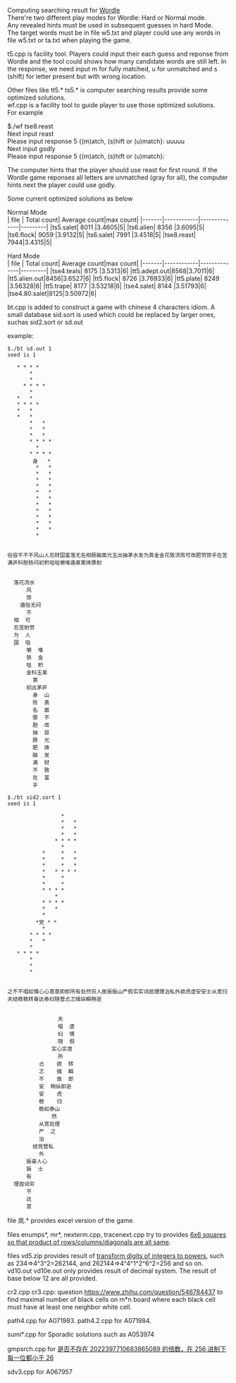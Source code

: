 Computing searching result for [Wordle](https://www.nytimes.com/games/wordle/index.html)  
There're two different play modes for Wordle: Hard or Normal mode.  
Any revealed hints must be used in subsequent guesses in hard Mode.  
The target words must be in file w5.txt and player could use any words in file w5.txt or ta.txt when playing the game.  

t5.cpp is facility tool. Players could input their each guess and reponse from Wordle and the tool could shows how many candidate words are still left. In the response, we need input m for fully matched, u for unmatched and s (shift) for letter present but with wrong location.  

Other files like tt5.* ts5.* is computer searching results provide some optimized solutions.  
wf.cpp is a facility tool to guide player to use those optimized solutions.  
For example  

$./wf tse8.reast  
Next input reast  
Please input response 5  {(m)atch, (s)hift or (u)match}: uuuuu  
Next input godly  
Please input response 5  {(m)atch, (s)hift or (u)match}:  
 
The computer hints that the player should use reast for first round. If the Wordle game reponses all letters are unmatched (gray for all), the computer hints next the player could use godly.  

Some current optimized solutions as below  
 
Normal Mode  
|  file | Total count| Average count|max count|
|-------|------------|--------------|---------|
|ts5.salet| 8011 |3.4605|5|
|ts6.alien| 8356 |3.6095|5|
|ts6.flock| 9059 |3.9132|5|
|ts6.salet| 7991 |3.4518|5|
|tse8.reast| 7944|3.4315|5|

Hard Mode  
|  file | Total count| Average count|max count|
|-------|------------|--------------|---------|
|tse4.teals| 8175 |3.5313|6|
|tt5.adept.out|8568|3.7011|6|
|tt5.alien.out|8456|3.6527|6|
|tt5.flock| 8726 |3.76933|6|
|tt5.plate| 8249 |3.56328|6|
|tt5.trape| 8177 |3.53218|6|
|tse4.salet| 8144 |3.51793|6|
|tse4.80.salet|8125|3.50972|6|


bt.cpp is added to construct a game with chinese 4 characters idiom. A small database sid.sort is used which could be replaced by larger ones, suchas sid2.sort or sd.out

example:
````
$./bt sd.out 1
seed is 1

   * * * *
       *
       *
     * * * *
       *
   *   *
   * * * *
   *   *
   *   *
       *   *
       *   *
       *   *
       * * * *
         *
       * * * *
        身   *
         *   *
         *   *
         *   *
         *   *
         *   *
         *   *
         *   *
         *   *
         *   *
         *   *
         *   *
         *


俗容不不不风山人忍财国富落无名相肠脑面光玉出抽茅水发为真金金花致流败可改肥劳馀乎在苦满庐科胆铁闷初积咀咀嚼堆遁臬第焕隳耐


  落花流水
      风
      馀
    遁俗无闷
      不
  相  可
  忍苦耐劳
  为  人
  国  咀
      嚼  堆
      铁  金
      咀  积
      金科玉臬
        第
      初出茅庐
        身  山
        败  真
        名  面
        隳  不
        胆  改
        抽  容
        肠  光
        肥  焕
        脑  发
        满  财
        不  致
        在  富
        乎
````

````
$./bt sid2.sort 1
seed is 1

                 *
                 *   *
                 *   *
                 *   *
               * * * *
                 *
           *     *   *
           *     *   *
           *     *   *
           *   * * * *
           *     *
           *     *
           * * * *
               *
           * * * *
           *   *
           *
         *党 * *
           *
       * * * *
       *   *
       *
   * * * *
       *
       *
       *


之不不唱如情心心意意即即所有处然穷人故振振山严假实实词屈理理治私外欲虎虚安安士从宽归夫结稳稳转奋达泰妇随营忐忑擒纵瞬稍逝


                夫
                唱  虚
                妇  情
                随  假
              实心实意
                所
          忐    欲  转
          忑    擒  瞬
          不    故  即
          安  稍纵即逝
          安    虎
          稳    归
          稳如泰山
              然
          从宽处理
          严  之
          治
        结党营私
          外
      振奋人心
      振  士
      有
  理屈词穷
      不
      达
      意
````
file 岚.* provides excel version of the game.

files enumps*, mr*, nexterm.cpp, tracenext.cpp try to provides [6x6 squares so that product of rows/columns/diagonals are all same](https://www.zhihu.com/question/532559174).

files vd5.zip provides result of [transform digits of integers to powers](https://www.zhihu.com/question/533455093), such as 234=>4^3^2=262144, and 262144=>4^4^1^2^6^2=256 and so on. vd10.out vd10e.out only provides result of decimal system.
  The result of base below 12 are all provided.

cr2.cpp cr3.cpp: question https://www.zhihu.com/question/546784437 to find maximal number of black cells on m*n board where each black cell must have at least one neighbor white cell.

path4.cpp for A071983.  path4.2.cpp for A071984.

sumi*.cpp for Sporadic solutions such as A053974

gmpsrch.cpp for [是否不存在 2022397710683865089 的倍数，在 256 进制下每一位都小于 26](https://www.zhihu.com/question/654842645)

sdv3.cpp for A067957
